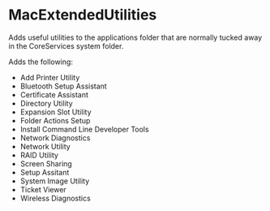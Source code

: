 MacExtendedUtilities
====================

Adds useful utilities to the applications folder that are normally tucked away in the CoreServices system folder.

Adds the following:
- Add Printer Utility
- Bluetooth Setup Assistant
- Certificate Assistant
- Directory Utility
- Expansion Slot Utility
- Folder Actions Setup
- Install Command Line Developer Tools
- Network Diagnostics
- Network Utility
- RAID Utility
- Screen Sharing
- Setup Assitant
- System Image Utility
- Ticket Viewer
- Wireless Diagnostics
